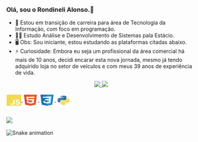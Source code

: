### Olá, sou o Rondineli Alonso.👋
- 🌱 Estou em transição de carreira para área de Tecnologia da Informação, com foco em programação.
- 👨‍💻 Estudo Análise e Desenvolvimento de Sistemas pala Estácio.
- 🖥️ Obs: Sou iniciante, estou estudando as plataformas citadas abaixo. 
- ⚡ Curiosidade: Embora eu seja um profissional da área comercial há mais de 10 anos, 
decidi encarar esta nova jornada, mesmo já tendo adquirido loja no setor de veículos e com meus 39 anos de experiência de vida.
<div align="center">
  <a href="https://github.com/rondi123">
  <img height="135em" src="https://github-readme-stats.vercel.app/api?username=rondi123&show_icons=true&theme=dracula&include_all_commits=true&count_private=true"/>
  <img height="135em" src="https://github-readme-stats.vercel.app/api/top-langs/?username=rondi123&layout=compact&langs_count=7&theme=dracula"/>
</div>
<div style="display: inline_block"><br>
  <img align="center" alt="Rafa-Js" height="30" width="40" src="https://raw.githubusercontent.com/devicons/devicon/master/icons/javascript/javascript-plain.svg">
  
  
  <img align="center" alt="Rafa-HTML" height="30" width="40" src="https://raw.githubusercontent.com/devicons/devicon/master/icons/html5/html5-original.svg">
  <img align="center" alt="Rafa-CSS" height="30" width="40" src="https://raw.githubusercontent.com/devicons/devicon/master/icons/css3/css3-original.svg">
  <img align="center" alt="Rafa-Python" height="30" width="40" src="https://raw.githubusercontent.com/devicons/devicon/master/icons/python/python-original.svg">
   
  ##
 
<div> 
 
 
  <a href="https://www.linkedin.com/in/rondineli-alonso/" target="_blank"><img src="https://img.shields.io/badge/-LinkedIn-%230077B5?style=for-the-badge&logo=linkedin&logoColor=white" target="_blank"></a> 
 
  ![Snake animation](https://github.com/rondi123/rondi123/blob/output/github-contribution-grid-snake.svg)
 
</div>

